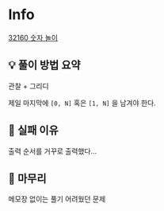 # Info
[32160 숫자 놀이](https://boj.kr/32160)

## 💡 풀이 방법 요약
관찰 + 그리디

제일 마지막에 `[0, N]` 혹은 `[1, N]` 을 남겨야 한다.

## 👀 실패 이유
출력 순서를 거꾸로 출력했다...

## 🙂 마무리
메모장 없이는 풀기 어려웠던 문제
